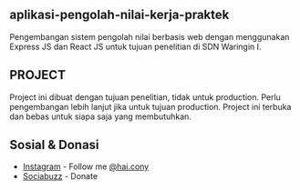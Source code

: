 ## aplikasi-pengolah-nilai-kerja-praktek
Pengembangan sistem pengolah nilai berbasis web dengan menggunakan Express JS dan React JS untuk tujuan penelitian di SDN Waringin I.

## PROJECT
Project ini dibuat dengan tujuan penelitian, tidak untuk production. Perlu pengembangan lebih lanjut jika untuk tujuan production. Project ini terbuka dan bebas untuk siapa saja yang membutuhkan.

## Sosial & Donasi
- [Instagram](https://instagram.com) - Follow me [@hai.cony](https://instagram.com/hai.cony)
- [Sociabuzz](https://sociabuzz.com/haicony/donate) - Donate
